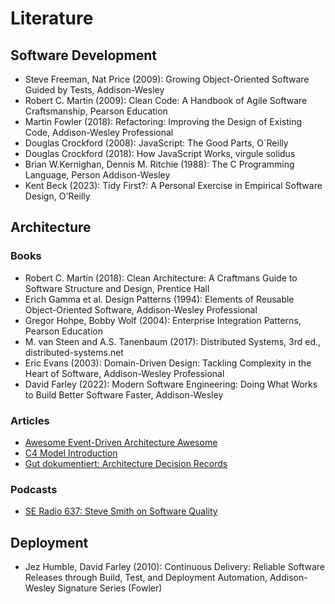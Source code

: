 # Literature

## Software Development

- Steve Freeman, Nat Price (2009): Growing Object-Oriented Software Guided by Tests, Addison-Wesley
- Robert C. Martin (2009): Clean Code: A Handbook of Agile Software Craftsmanship, Pearson Education
- Martin Fowler (2018): Refactoring: Improving the Design of Existing Code, Addison-Wesley Professional
- Douglas Crockford (2008): JavaScript: The Good Parts, O`Reilly
- Douglas Crockford (2018): How JavaScript Works, virgule solidus
- Brian W.Kernighan, Dennis M. Ritchie (1988): The C Programming Language, Person Addison-Wesley
- Kent Beck (2023): Tidy First?: A Personal Exercise in Empirical Software Design, O'Reilly

## Architecture

### Books

- Robert C. Martin (2018): Clean Architecture: A Craftmans Guide to Software Structure and Design, Prentice Hall
- Erich Gamma et al. Design Patterns (1994): Elements of Reusable Object-Oriented Software, Addison-Wesley Professional
- Gregor Hohpe, Bobby Wolf (2004): Enterprise Integration Patterns, Pearson Education
- M. van Steen and A.S. Tanenbaum (2017): Distributed Systems, 3rd ed., distributed-systems.net
- Eric Evans (2003): Domain-Driven Design: Tackling Complexity in the Heart of Software, Addison-Wesley Professional
- David Farley (2022): Modern Software Engineering: Doing What Works to Build Better Software Faster, Addison-Wesley

### Articles

- [Awesome Event-Driven Architecture Awesome](https://github.com/lutzh/awesome-event-driven-architecture)
- [C4 Model Introduction](https://c4model.com/introduction)
- [Gut dokumentiert: Architecture Decision Records ](https://www.heise.de/hintergrund/Gut-dokumentiert-Architecture-Decision-Records-4664988.html)

### Podcasts

- [SE Radio 637: Steve Smith on Software Quality](https://se-radio.net/2024/10/se-radio-637-steve-smith-on-software-quality/)

## Deployment

- Jez Humble, David Farley (2010): Continuous Delivery: Reliable Software Releases through Build, Test, and Deployment Automation, Addison-Wesley Signature Series (Fowler)
